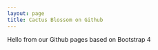 ```yaml
---
layout: page
title: Cactus Blossom on Github
---
```


Hello from our Github pages based on Bootstrap 4

